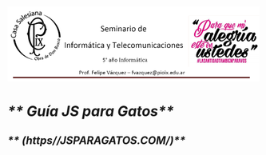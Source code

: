 ![GitHub Logo](Casa_Salesiana.png)

#          _**                   Guía JS para Gatos**_
##    _**    (https//JSPARAGATOS.COM/)**_





